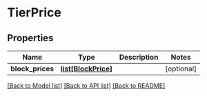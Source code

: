 # TierPrice

## Properties
Name | Type | Description | Notes
------------ | ------------- | ------------- | -------------
**block_prices** | [**list[BlockPrice]**](BlockPrice.md) |  | [optional] 

[[Back to Model list]](../README.md#documentation-for-models) [[Back to API list]](../README.md#documentation-for-api-endpoints) [[Back to README]](../README.md)


